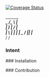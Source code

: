 [![Coverage Status](https://coveralls.io/repos/github/pratik60/fpl/badge.svg?branch=master)](https://coveralls.io/github/pratik60/fpl?branch=master)

_____________________.____     
\_   _____/\______   \    |    
 |    __)   |     ___/    |    
 |     \    |    |   |    |___ 
 \___  /    |____|   |_______ \
     \/                      \/

### Intent

### Installation

### Contribution
